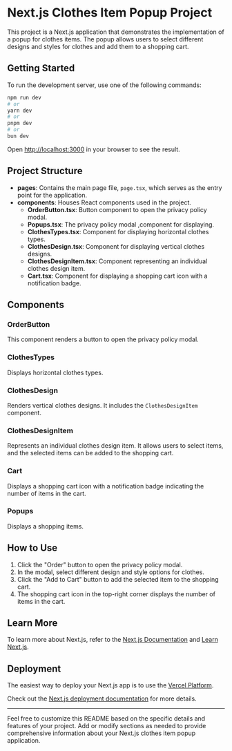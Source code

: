 # Next.js Clothes Item Popup Project

This project is a Next.js application that demonstrates the implementation of a popup for clothes items. The popup allows users to select different designs and styles for clothes and add them to a shopping cart.

## Getting Started

To run the development server, use one of the following commands:

```bash
npm run dev
# or
yarn dev
# or
pnpm dev
# or
bun dev
```

Open [http://localhost:3000](http://localhost:3000) in your browser to see the result.

## Project Structure

- **pages**: Contains the main page file, `page.tsx`, which serves as the entry point for the application.
- **components**: Houses React components used in the project.
  - **OrderButton.tsx**: Button component to open the privacy policy modal.
  - **Popups.tsx**: The privacy policy modal ,component for displaying.
  - **ClothesTypes.tsx**: Component for displaying horizontal clothes types.
  - **ClothesDesign.tsx**: Component for displaying vertical clothes designs.
  - **ClothesDesignItem.tsx**: Component representing an individual clothes design item.
  - **Cart.tsx**: Component for displaying a shopping cart icon with a notification badge.

## Components

### OrderButton

This component renders a button to open the privacy policy modal.

### ClothesTypes

Displays horizontal clothes types.

### ClothesDesign

Renders vertical clothes designs. It includes the `ClothesDesignItem` component.

### ClothesDesignItem

Represents an individual clothes design item. It allows users to select items, and the selected items can be added to the shopping cart.

### Cart

Displays a shopping cart icon with a notification badge indicating the number of items in the cart.

### Popups

Displays a shopping items.

## How to Use

1. Click the "Order" button to open the privacy policy modal.
2. In the modal, select different design and style options for clothes.
3. Click the "Add to Cart" button to add the selected item to the shopping cart.
4. The shopping cart icon in the top-right corner displays the number of items in the cart.

## Learn More

To learn more about Next.js, refer to the [Next.js Documentation](https://nextjs.org/docs) and [Learn Next.js](https://nextjs.org/learn).

## Deployment

The easiest way to deploy your Next.js app is to use the [Vercel Platform](https://vercel.com/new?utm_medium=default-template&filter=next.js&utm_source=create-next-app&utm_campaign=create-next-app-readme).

Check out the [Next.js deployment documentation](https://nextjs.org/docs/deployment) for more details.

---

Feel free to customize this README based on the specific details and features of your project. Add or modify sections as needed to provide comprehensive information about your Next.js clothes item popup application.

